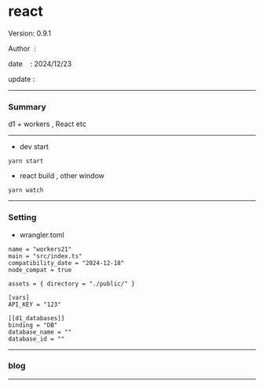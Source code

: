﻿# react

 Version: 0.9.1

 Author  :

 date    : 2024/12/23

 update  :

***
### Summary

d1 +  workers , React etc

***
* dev start
```
yarn start
```
* react build , other window

```
yarn watch
```
***
### Setting

* wrangler.toml

```
name = "workers21"
main = "src/index.ts"
compatibility_date = "2024-12-18"
node_compat = true

assets = { directory = "./public/" }

[vars]
API_KEY = "123"

[[d1_databases]]
binding = "DB"
database_name = ""
database_id = ""
```
***
### blog 

***

